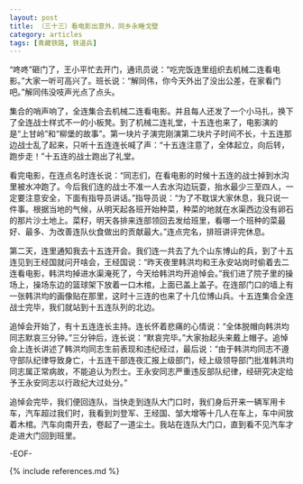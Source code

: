 ```yaml
---
layout: post
title: （三十三）看电影出意外，同乡永睡戈壁
category: articles
tags: [青藏铁路, 铁道兵]
---
```


“咚咚”砸门了，王小平忙去开门，通讯员说：“吃完饭连里组织去机械二连看电影。”大家一听可高兴了。班长说：“解同伟，你今天外出了没出公差，在家看门吧。”解同伟没吱声光点了点头。

集合的哨声响了，全连集合去机械二连看电影。并且每人还发了一个小马扎，换下了全连战士样式不一的小板凳。到了机械二连礼堂，十五连也来了，电影演的是“上甘岭”和“柳堡的故事”。第一块片子演完刚演第二块片子时间不长，十五连那边战士乱了起来，只听十五连连长喊了声：“十五连注意了，全体起立，向后转，跑步走！”十五连的战士跑出了礼堂。

看完电影，在连点名时连长说：“同志们，在看电影的时候十五连的战士掉到水沟里被水冲跑了。今后我们连的战士不准一人去水沟边玩耍，抬水最少三至四人，一定要注意安全，下面有指导员讲话。”指导员说：“为了不耽误大家休息，我只说一件事。根据当地的气候，从明天起各班开始种菜，种菜的地就在水渠西边没有卵石的那片沙土地上。菜籽，明天各排来连部领回去发给班里，看哪一个班种的菜最好、最多、为改善连队伙食做出的贡献最大。”连点完名，排班讲评完休息。

第二天，连里通知我去十五连开会。我们连一共去了九个山东博山的兵，到了十五连见到王经国就问开啥会，王经国说：“昨天夜里韩洪均和王永安站岗时偷着去二连看电影，韩洪均掉进水渠淹死了，今天给韩洪均开追悼会。”我们进了院子里的操场上，操场东边的篮球架下放着一口木棺，上面已盖上盖子。在连部门口的墙上有一张韩洪均的画像贴在那里，这时十三连的也来了十几位博山兵。十五连集合全连战士完毕，我们就站到十五连队列的北边。

追悼会开始了，有十五连连长主持。连长怀着悲痛的心情说：“全体脱帽向韩洪均同志默哀三分钟。”三分钟后，连长说：“默哀完毕。”大家抬起头来戴上帽子。追悼会上连长讲述了韩洪均同志生前表现和违纪经过，最后说：“由于韩洪均同志不遵守部队纪律导致身亡，十五连干部连夜汇报上级部门，经上级领导部门批准韩洪均同志属正常病故，不能追认为烈士。王永安同志严重违反部队纪律，经研究决定给予王永安同志以行政纪大过处分。”

追悼会完毕，我们便回连队，当快走到连队大门口时，我们身后开来一辆军用卡车，汽车超过我们时，我看到刘登军、王经国、邹大增等十几人在车上，车中间放着木棺。汽车向南开去，卷起了一道尘土。我站在连队大门口，直到看不见汽车才走进大门回到班里。

-EOF-

{% include references.md %}
